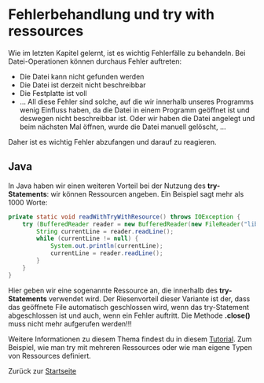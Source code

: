 # Fehlerbehandlung und try with ressources

Wie im letzten Kapitel gelernt, ist es wichtig Fehlerfälle zu behandeln. Bei Datei-Operationen können durchaus Fehler auftreten:
- Die Datei kann nicht gefunden werden
- Die Datei ist derzeit nicht beschreibbar
- Die Festplatte ist voll
- ...
All diese Fehler sind solche, auf die wir innerhalb unseres Programms wenig Einfluss haben, da die Datei in einem Programm geöffnet ist und deswegen nicht beschreibbar ist. Oder wir haben die Datei angelegt und beim nächsten Mal öffnen, wurde die Datei manuell gelöscht, ... 

Daher ist es wichtig Fehler abzufangen und darauf zu reagieren.

## Java

In Java haben wir einen weiteren Vorteil bei der Nutzung des **try-Statements**: wir können Ressourcen angeben. Ein Beispiel sagt mehr als 1000 Worte:

```java
private static void readWithTryWithResource() throws IOException {
    try (BufferedReader reader = new BufferedReader(new FileReader("library.txt"))) {
        String currentLine = reader.readLine();
        while (currentLine != null) {
            System.out.println(currentLine);
            currentLine = reader.readLine();
        }
    }
}
```

Hier geben wir eine sogenannte Ressource an, die innerhalb des **try-Statements** verwendet wird. Der Riesenvorteil dieser Variante ist der, dass das geöffnete File automatisch geschlossen wird, wenn das try-Statement abgeschlossen ist und auch, wenn ein Fehler auftritt. Die Methode **.close()** muss nicht mehr aufgerufen werden!!!

Weitere Informationen zu diesem Thema findest du in diesem [Tutorial](https://www.baeldung.com/java-try-with-resources). Zum Beispiel, wie man try mit mehreren Ressources oder wie man eigene Typen von Ressources definiert.

Zurück zur [Startseite](README.md)

